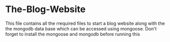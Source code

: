# The-Blog-Website
This file contains all the rrequired files to start a blog website along with the the mongodb data base which can be accessed using mongoose. Don't forget to install the mongoose and mongodb before running this
